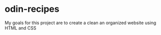 # odin-recipes
My goals for this project are to create a clean an organized website using HTML and CSS
